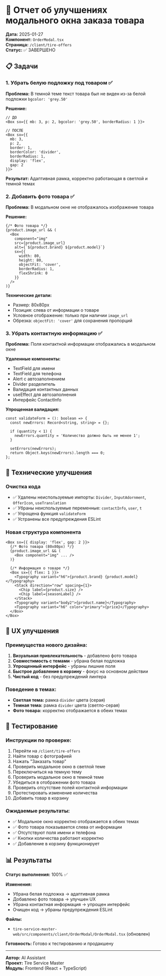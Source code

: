 # 🛒 Отчет об улучшениях модального окна заказа товара

**Дата:** 2025-01-27  
**Компонент:** `OrderModal.tsx`  
**Страница:** `/client/tire-offers`  
**Статус:** ✅ ЗАВЕРШЕНО

## 📋 Задачи

### 1. Убрать белую подложку под товаром ✅
**Проблема:** В темной теме текст товара был не виден из-за белой подложки `bgcolor: 'grey.50'`

**Решение:**
```tsx
// ДО
<Box sx={{ mb: 3, p: 2, bgcolor: 'grey.50', borderRadius: 1 }}>

// ПОСЛЕ  
<Box sx={{ 
  mb: 3, 
  p: 2, 
  border: 1, 
  borderColor: 'divider', 
  borderRadius: 1,
  display: 'flex',
  gap: 2
}}>
```

**Результат:** Адаптивная рамка, корректно работающая в светлой и темной темах

### 2. Добавить фото товара ✅
**Проблема:** В модальном окне не отображалось изображение товара

**Решение:**
```tsx
{/* Фото товара */}
{product.image_url && (
  <Box
    component="img"
    src={product.image_url}
    alt={`${product.brand} ${product.model}`}
    sx={{
      width: 80,
      height: 80,
      objectFit: 'cover',
      borderRadius: 1,
      flexShrink: 0
    }}
  />
)}
```

**Технические детали:**
- Размер: 80x80px
- Позиция: слева от информации о товаре
- Условное отображение: только при наличии `image_url`
- Обрезка: `objectFit: 'cover'` для сохранения пропорций

### 3. Убрать контактную информацию ✅
**Проблема:** Поля контактной информации отображались в модальном окне

**Удаленные компоненты:**
- TextField для имени
- TextField для телефона  
- Alert с автозаполнением
- Divider разделитель
- Валидация контактных данных
- useEffect для автозаполнения
- Интерфейс ContactInfo

**Упрощенная валидация:**
```tsx
const validateForm = (): boolean => {
  const newErrors: Record<string, string> = {};

  if (quantity < 1) {
    newErrors.quantity = 'Количество должно быть не менее 1';
  }

  setErrors(newErrors);
  return Object.keys(newErrors).length === 0;
};
```

## 🔧 Технические улучшения

### Очистка кода
- ✅ Удалены неиспользуемые импорты: `Divider`, `InputAdornment`, `OfferIcon`, `useTranslation`
- ✅ Убраны неиспользуемые переменные: `contactInfo`, `user`, `t`
- ✅ Упрощена функция `validateForm`
- ✅ Устранены все предупреждения ESLint

### Новая структура компонента

```tsx
<Box sx={{ display: 'flex', gap: 2 }}>
  {/* Фото товара (80x80px) */}
  {product.image_url && (
    <Box component="img" ... />
  )}
  
  {/* Информация о товаре */}
  <Box sx={{ flex: 1 }}>
    <Typography variant="h6">{product.brand} {product.model}</Typography>
    <Stack direction="row" spacing={1}>
      <Chip label={product.size} />
      <Chip label={seasonLabel} />
    </Stack>
    <Typography variant="body2">{product.name}</Typography>
    <Typography variant="h6" color="primary">{price}</Typography>
  </Box>
</Box>
```

## 🎨 UX улучшения

### Преимущества нового дизайна:
1. **Визуальная привлекательность** - добавлено фото товара
2. **Совместимость с темами** - убрана белая подложка
3. **Упрощенный интерфейс** - убраны лишние поля
4. **Быстрое добавление в корзину** - фокус на основном действии
5. **Чистый код** - без предупреждений линтера

### Поведение в темах:
- **Светлая тема:** рамка `divider` цвета (серая)
- **Темная тема:** рамка `divider` цвета (светло-серая)
- **Фото товара:** корректно отображается в обеих темах

## 🧪 Тестирование

### Инструкции по проверке:
1. Перейти на `/client/tire-offers`
2. Найти товар с фотографией
3. Нажать "Заказать товар"
4. Проверить модальное окно в светлой теме
5. Переключиться на темную тему
6. Проверить модальное окно в темной теме
7. Убедиться в отображении фото товара
8. Проверить отсутствие полей контактной информации
9. Протестировать изменение количества
10. Добавить товар в корзину

### Ожидаемые результаты:
- ✅ Модальное окно корректно отображается в обеих темах
- ✅ Фото товара показывается слева от информации
- ✅ Отсутствуют поля имени и телефона
- ✅ Кнопки количества работают корректно
- ✅ Добавление в корзину функционирует

## 📊 Результаты

**Статус выполнения:** 100% ✅

**Изменения:**
- Убрана белая подложка → адаптивная рамка
- Добавлено фото товара → улучшен UX
- Убрана контактная информация → упрощен интерфейс
- Очищен код → убраны предупреждения ESLint

**Файлы:**
- `tire-service-master-web/src/components/client/OrderModal/OrderModal.tsx` (обновлен)

**Готовность:** Готово к тестированию и продакшену

---

**Автор:** AI Assistant  
**Проект:** Tire Service Master  
**Модуль:** Frontend (React + TypeScript)